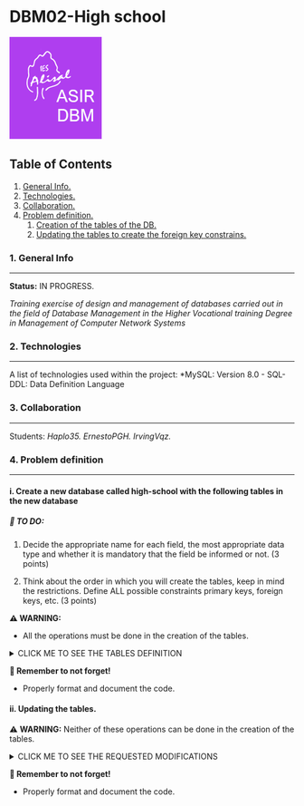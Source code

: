 # DBM02-High school

![Logo de Team](https://github.com/ana-polo/DBM02-high-school-sol/blob/main/DBM.gif "Team logo")


<a name="top"></a>
## Table of Contents
1. [General Info.](#general-info)
2. [Technologies.](#technologies)
3. [Collaboration.](#collaboration)
4. [Problem definition.](#problem-definition)
    1. [Creation of the tables of the DB.](#create)
    2. [Updating the tables to create the foreign key constrains.](#alter)
	

<a name="general-info"></a>
### 1. General Info
***
**Status:** IN PROGRESS.

*Training exercise of design and management of databases carried out in the field of Database Management in the Higher Vocational training Degree in Management of Computer Network Systems*


<a name="technologies"></a>
### 2. Technologies
***
A list of technologies used within the project:
*MySQL: Version 8.0 
    - SQL-DDL: Data Definition Language 


<a name="collaboration"></a>
### 3. Collaboration
***
Students:
*Haplo35.* 
*ErnestoPGH.* 
*IrvingVqz.*


<a name="problem-definition"></a>
### 4. Problem definition
***
<a name="create"></a>
#### i. Create a new database called high-school with the following tables in the new database

##### 📝 TO DO: 
1. Decide the appropriate name for each field, the most appropriate data type and whether it is mandatory that the field be 
   informed or not. (3 points) 
	   
2. Think about the order in which you will create the tables, keep in mind the restrictions. Define ALL possible constraints 
   primary keys, foreign keys, etc. (3 points)


**⚠️ WARNING:** 
- All the operations must be done in the creation of the tables.


<details>
    <summary>CLICK ME TO SEE THE TABLES DEFINITION</summary>

	
*STUDENT*
    - The student's academic record number, which in addition to being unique and identifying the student, is composed of 4 letters and 3 digits.        
    - The group to which the student belongs.        
    - The student's NIF.        
    - Name.
    - Surname.
    - Date of birth. Please note that no student under the age of 16 can be enrolled.
    - Address
    - The student's phone number (assume it only has one number) Will not be prefixed +34
    - Gender, which will be F for women and M for men. Use a constraint to define the set of values that this field can take.


*TEACHER*
    - The official number: Uniquely identifies each one and is formed with 4 digits and 3 letters.
    - The teacher's name
    - The teacher's last name
    - The teacher's address
    - The teacher's phone (assume you only have one number). Does not have the prefix +34
    - Field that specifies whether the teacher is interim or not. The vast majority are inter-im.
    - Maximum number of courses that a teacher can teach.
   
    
*COURSE*
    - Field that identifies the course, consists of 4 letters
    - Course description
    - Hours of duration
    - Course price
    
    
*GROUP*
    - Field that identifies the group, consists of 4 uppercase letters, a number and a low-ercase letter.
    - Description of the group
    - Course
    - Teacher
    - Shift, it can be morning or afternoon. Do not use a constraint to define the set of val-ues that this field can take.
    - Start date
    - End date
    - Start time
    - End time


**REMARKS**
    - Two groups of the same course cannot coincide in the same shift.
    - No course has a higher price of more than € 500 or more than 2000 hours.
    - Each student can only be enrolled in one group.
    - There may be single-day courses.
    - No teacher can teach more than 3 courses.

</details>


**👀 Remember to not forget!**
- Properly format and document the code.


<a name="alter"></a>
#### ii. Updating the tables.


⚠️ **WARNING:** Neither of these operations can be done in the creation of the tables.
 
 
<details>
    <summary>CLICK ME TO SEE THE REQUESTED MODIFICATIONS</summary>
     
		
** (0.5 point each) **
1. Clears the primary key from the teacher's table. What do you have to do before?
2. Create a primary key in teachers that is the first and last name.
3. Add a field behind the price in the courses' table, indicating the last year in which it was taught. You don't have to be informed.
4. Change the data type of the student's name by adding 5 characters.
5. Delete a foreign key from one of the tables and recreate it.
6. Delete a CHECK from a table and recreate it.
7. Rename the group's table by class.
8. Deletes the teacher's table.
</details>


**👀 Remember to not forget!**
- Properly format and document the code.		 
 
